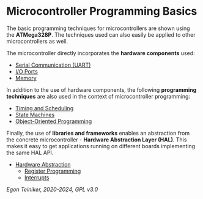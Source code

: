 # Microcontroller Programming Basics

The basic programming techniques for microcontrollers are shown using 
the **ATMega328P**. The techniques used can also easily be applied to 
other microcontrollers as well.

The microcontroller directly incorporates the **hardware components** used:

* [Serial Communication (UART)](serial/)
* [I/O Ports](io-ports/)
* [Memory](memory/)

In addition to the use of hardware components, the following 
**programming techniques** are also used in the context of microcontroller 
programming:

* [Timing and Scheduling](timing/)
* [State Machines](state-machines/)
* [Object-Oriented Programming](oop/)

Finally, the use of **libraries and frameworks** enables an abstraction 
from the concrete microcontroller - **Hardware Abstraction Layer (HAL)**. 
This makes it easy to get applications running on different boards 
implementing the same HAL API.

* [Hardware Abstraction](libraries/)
    * [Register Programming](hardware-abstraction/register-programming/io-ports/)
    * [Interrupts](hardware-abstraction/interrupts/)

*Egon Teiniker, 2020-2024, GPL v3.0* 

